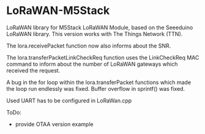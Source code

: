 # LoRaWAN-M5Stack
LoRaWAN library for M5Stack LoRaWAN Module, based on the Seeeduino LoRaWAN library. This version works with The Things Network (TTN).

The lora.receivePacket function now also informs about the SNR.

The lora.transferPacketLinkCheckReq function uses the LinkCheckReq MAC command to inform about the number of LoRaWAN gateways which received the request.

A bug in the for loop within the lora.transferPacket functions which made the loop run endlessly was fixed.
Buffer overflow in sprintf() was fixed.

Used UART has to be configured in LoRaWan.cpp

ToDo:
- provide OTAA version example

